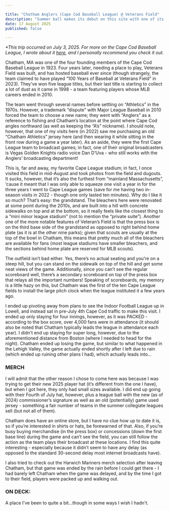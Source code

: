 ```yaml
---

title: "Chatham Anglers (Cape Cod Baseball League) @ Veterans Field"
description: "Summer ball makes its debut on this site with one of its crown jewels"
date: 17 August 2025
published: false

---
```

*\*This trip occurred on July 3, 2025. For more on the Cape Cod Baseball League, I wrote about it [here](ccbl_overview), and I personally recommend you check it out.*

Chatham, MA was one of the four founding members of the Cape Cod Baseball League in 1923. Four years later, needing a place to play, Veterans Field was built, and has hosted baseball ever since (though strangely, the team claimed to have played “100 Years of Baseball at Veterans Field” in 2023). They’ve won five league titles, but their last title is starting to collect a lot of dust as it came in 1998 - a team featuring players whose MLB careers ended in 2010. 

The team went through several names before settling on “Athletics” in the 1970s. However, a trademark “dispute” with Major League Baseball in 2010 forced the team to choose a new name; they went with “Anglers” as a reference to fishing and Chatham’s location at the point where Cape Cod angles northward (as well as keeping the “A’s” nickname). I should note, however, that one of my visits here (in 2022) saw me purchasing an old “Chatham Athletics” jersey here (and then wearing it while sitting in the front row during a game a year later). As an aside, they were the first Cape League team to broadcast games; in fact, one of their original broadcasters is Vegas Golden Knights radio voice Dan D’Uva - who still works with the Anglers’ broadcasting department!

This is, far and away, my favorite Cape League stadium; in fact, I once visited this field in mid-August and took photos from the field and dugouts. It sucks, however, that it’s also the furthest from “mainland Massachusetts”, ‘cause it meant that I was only able to squeeze one visit a year in for the three years I went to Cape League games (save for me having two in-season visits in 2022 - though one only lasted ten minutes). Why do I like it so much? That’s easy: the grandstand. The bleachers here were renovated at some point during the 2010s, and are built into a hill with concrete sidewalks on top and at the bottom, so it really feels like the closest thing to a “mini minor league stadium” (not to mention the “private suite”). Another one of the more notable features of Veteran’s Field is that the press box is on the third base side of the grandstand as opposed to right behind home plate (as it is at the other nine parks); given that scouts are usually at the top of the bowl in Chatham, this means that pretty much all of the bleachers are available for fans (most league stadiums have smaller bleachers, and the sections behind home plate are reserved for MLB scouts).

The outfield isn’t bad either. Yes, there’s no actual seating and you’re on a steep hill, but you can stand on the sidewalk on top of the hill and get some neat views of the game. Additionally, since you can’t see the regular scoreboard well, there’s a secondary scoreboard on top of the press box that relays all the important numbers! Speaking of scoreboards, my memory is a little hazy on this, but Chatham was the first of the ten Cape League fields to install the large pitch clock when the league instituted it a few years ago.

I ended up pivoting away from plans to see the Indoor Football League up in Lowell, and instead sat in pre-July 4th Cape Cod traffic to make this visit. I ended up only staying for four innings, however, as it was PACKED - according to the box score, over 4,000 fans were in attendance (it should also be noted that Chatham typically leads the league in attendance each year). I didn’t end up staying for super long, however, due to the aforementioned distance from Boston (where I needed to head for the night). Chatham ended up losing the game, but similar to what happened in the Lehigh Valley, the game actually ended shortly after I left due to rain (which ended up ruining other plans I had), which actually leads into…

### MERCH

I will admit that the other reason I chose to come here was because I was trying to get their new 2025 player hat (it’s different from the one I have), but when I got here, they only had small sizes available. I did end up going with their Fourth of July hat, however, plus a league ball with the new (as of 2024) commissioner’s signature as well as an old (potentially) game used jersey - something a fair number of teams in the summer collegiate leagues sell (but not all of them).

Chatham does have an online store, but I have no clue how up to date it is, so if you’re interested in shirts or hats, be forewarned of that. Also, if you’re busy buying merchandise (in the press box) or concessions (down the first base line) during the game and can’t see the field, you can still follow the action as the team plays their broadcast at these locations. I find this quite interesting - especially because it didn’t seem to have any delay (as opposed to the standard 30-second delay most internet broadcasts have).

I also tried to check out the Harwich Mariners merch selection after leaving Chatham, but that game was ended by the rain before I could get there - I had barely left Chatham when the game was delayed, and by the time I got to their field, players were packed up and walking out.

### ON DECK:
A place I've been to quite a bit...though in some ways I wish I hadn't.